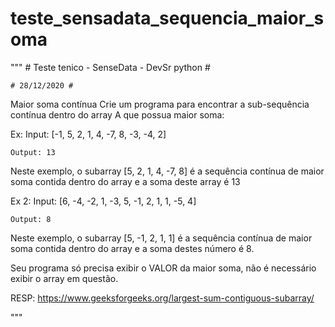 # teste_sensadata_sequencia_maior_soma

"""
    # Teste tenico - SenseData - DevSr python #
    
    # 28/12/2020 #

Maior soma contínua
Crie um programa para encontrar a sub-sequência contínua dentro do array A que possua maior soma:

Ex:
     Input: [-1, 5, 2, 1, 4, -7, 8, -3, -4, 2]
     
    Output: 13

Neste exemplo, o subarray [5, 2, 1, 4, -7, 8] é a sequência contínua de maior soma contida dentro do array e a soma deste array é 13

Ex 2:
    Input: [6, -4, -2, 1, -3, 5, -1, 2, 1, 1, -5, 4]
    
    Output: 8

Neste exemplo, o subarray [5, -1, 2, 1, 1] é a sequência contínua de maior soma contida dentro do array e a soma destes número é 8.

Seu programa só precisa exibir o VALOR da maior soma, não é necessário exibir o array em questão.

RESP: https://www.geeksforgeeks.org/largest-sum-contiguous-subarray/

"""
